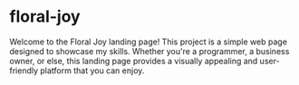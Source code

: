 # floral-joy

Welcome to the Floral Joy landing page! This project is a simple web page designed to showcase my skills.
Whether you're a programmer, a business owner, or else,
this landing page provides a visually appealing and user-friendly platform that you can enjoy.
